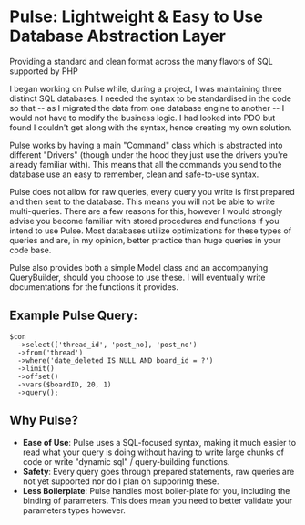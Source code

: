 # Pulse: Lightweight & Easy to Use Database Abstraction Layer
Providing a standard and clean format across the many flavors of SQL supported by PHP

I began working on Pulse while, during a project, I was maintaining three distinct SQL databases. I needed the syntax to
be standardised in the code so that -- as I migrated the data from one database engine to another -- I would not have to
modify the business logic. I had looked into PDO but found I couldn't get along with the syntax, hence creating my own
solution.

Pulse works by having a main "Command" class which is abstracted into different "Drivers" (though under the hood they
just use the drivers you're already familiar with). This means that all the commands you send to the database use an 
easy to remember, clean and safe-to-use syntax.

Pulse does not allow for raw queries, every query you write is first prepared and then sent to the database. This means
you will not be able to write multi-queries. There are a few reasons for this, however I would strongly advise you become
familiar with stored procedures and functions if you intend to use Pulse. Most databases utilize optimizations for these
types of queries and are, in my opinion, better practice than huge queries in your code base.

Pulse also provides both a simple Model class and an accompanying QueryBuilder, should you choose to use these. I will 
eventually write documentations for the functions it provides.

## Example Pulse Query:

    $con
      ->select(['thread_id', 'post_no], 'post_no')
      ->from('thread')
      ->where('date_deleted IS NULL AND board_id = ?')
      ->limit()
      ->offset()
      ->vars($boardID, 20, 1)
      ->query();

## Why Pulse?
- **Ease of Use**: Pulse uses a SQL-focused syntax, making it much easier to read what your query is doing without having to write large chunks of code or write "dynamic sql" / query-building functions.
- **Safety**: Every query goes through prepared statements, raw queries are not yet supported nor do I plan on supporintg these.
- **Less Boilerplate**: Pulse handles most boiler-plate for you, including the binding of parameters. This does mean you need to better validate your parameters types however.
